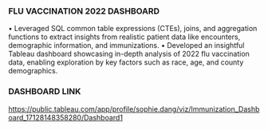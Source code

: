 ### FLU VACCINATION 2022 DASHBOARD
•	Leveraged SQL common table expressions (CTEs), joins, and aggregation functions to extract insights from realistic patient data like encounters, demographic information, and immunizations.
•	Developed an insightful Tableau dashboard showcasing in-depth analysis of 2022 flu vaccination data, enabling exploration by key factors such as race, age, and county demographics.

### DASHBOARD LINK
https://public.tableau.com/app/profile/sophie.dang/viz/Immunization_Dashboard_17128148358280/Dashboard1
    
